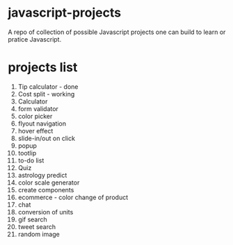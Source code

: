 # javascript-projects

A repo of collection of possible Javascript projects one can build to learn or
pratice Javascript.

# projects list

1. Tip calculator - done
2. Cost split - working
3. Calculator
4. form validator
5. color picker
6. flyout navigation
7. hover effect
8. slide-in/out on click
9. popup
10. tootlip
11. to-do list
12. Quiz
13. astrology predict
14. color scale generator
15. create components
16. ecommerce - color change of product
17. chat
18. conversion of units
19. gif search
20. tweet search
21. random image
